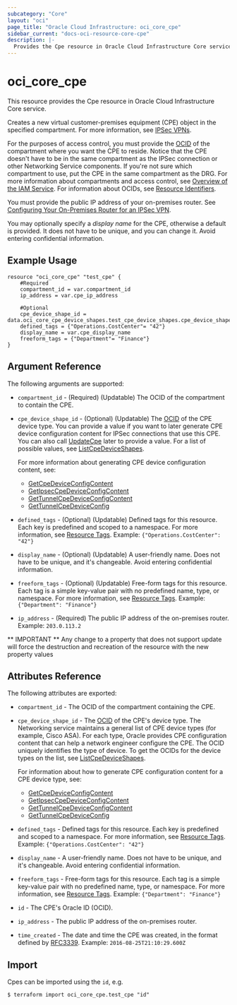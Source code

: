 ```yaml
---
subcategory: "Core"
layout: "oci"
page_title: "Oracle Cloud Infrastructure: oci_core_cpe"
sidebar_current: "docs-oci-resource-core-cpe"
description: |-
  Provides the Cpe resource in Oracle Cloud Infrastructure Core service
---
```


# oci_core_cpe
This resource provides the Cpe resource in Oracle Cloud Infrastructure Core service.

Creates a new virtual customer-premises equipment (CPE) object in the specified compartment. For
more information, see [IPSec VPNs](https://docs.cloud.oracle.com/iaas/Content/Network/Tasks/managingIPsec.htm).

For the purposes of access control, you must provide the [OCID](https://docs.cloud.oracle.com/iaas/Content/General/Concepts/identifiers.htm) of the compartment where you want
the CPE to reside. Notice that the CPE doesn't have to be in the same compartment as the IPSec
connection or other Networking Service components. If you're not sure which compartment to
use, put the CPE in the same compartment as the DRG. For more information about
compartments and access control, see [Overview of the IAM Service](https://docs.cloud.oracle.com/iaas/Content/Identity/Concepts/overview.htm).
For information about OCIDs, see [Resource Identifiers](https://docs.cloud.oracle.com/iaas/Content/General/Concepts/identifiers.htm).

You must provide the public IP address of your on-premises router. See
[Configuring Your On-Premises Router for an IPSec VPN](https://docs.cloud.oracle.com/iaas/Content/Network/Tasks/configuringCPE.htm).

You may optionally specify a *display name* for the CPE, otherwise a default is provided. It does not have to
be unique, and you can change it. Avoid entering confidential information.


## Example Usage

```hcl
resource "oci_core_cpe" "test_cpe" {
	#Required
	compartment_id = var.compartment_id
	ip_address = var.cpe_ip_address

	#Optional
	cpe_device_shape_id = data.oci_core_cpe_device_shapes.test_cpe_device_shapes.cpe_device_shapes.0.cpe_device_shape_id
	defined_tags = {"Operations.CostCenter"= "42"}
	display_name = var.cpe_display_name
	freeform_tags = {"Department"= "Finance"}
}
```

## Argument Reference

The following arguments are supported:

* `compartment_id` - (Required) (Updatable) The OCID of the compartment to contain the CPE.
* `cpe_device_shape_id` - (Optional) (Updatable) The [OCID](https://docs.cloud.oracle.com/iaas/Content/General/Concepts/identifiers.htm) of the CPE device type. You can provide a value if you want to later generate CPE device configuration content for IPSec connections that use this CPE. You can also call [UpdateCpe](https://docs.cloud.oracle.com/iaas/api/#/en/iaas/latest/Cpe/UpdateCpe) later to provide a value. For a list of possible values, see [ListCpeDeviceShapes](https://docs.cloud.oracle.com/iaas/api/#/en/iaas/latest/CpeDeviceShapeSummary/ListCpeDeviceShapes).

	For more information about generating CPE device configuration content, see:
	* [GetCpeDeviceConfigContent](https://docs.cloud.oracle.com/iaas/api/#/en/iaas/latest/Cpe/GetCpeDeviceConfigContent)
	* [GetIpsecCpeDeviceConfigContent](https://docs.cloud.oracle.com/iaas/api/#/en/iaas/latest/IPSecConnection/GetIpsecCpeDeviceConfigContent)
	* [GetTunnelCpeDeviceConfigContent](https://docs.cloud.oracle.com/iaas/api/#/en/iaas/latest/TunnelCpeDeviceConfig/GetTunnelCpeDeviceConfigContent)
	* [GetTunnelCpeDeviceConfig](https://docs.cloud.oracle.com/iaas/api/#/en/iaas/latest/TunnelCpeDeviceConfig/GetTunnelCpeDeviceConfig) 
* `defined_tags` - (Optional) (Updatable) Defined tags for this resource. Each key is predefined and scoped to a namespace. For more information, see [Resource Tags](https://docs.cloud.oracle.com/iaas/Content/General/Concepts/resourcetags.htm).  Example: `{"Operations.CostCenter": "42"}` 
* `display_name` - (Optional) (Updatable) A user-friendly name. Does not have to be unique, and it's changeable. Avoid entering confidential information. 
* `freeform_tags` - (Optional) (Updatable) Free-form tags for this resource. Each tag is a simple key-value pair with no predefined name, type, or namespace. For more information, see [Resource Tags](https://docs.cloud.oracle.com/iaas/Content/General/Concepts/resourcetags.htm).  Example: `{"Department": "Finance"}` 
* `ip_address` - (Required) The public IP address of the on-premises router.  Example: `203.0.113.2` 


** IMPORTANT **
Any change to a property that does not support update will force the destruction and recreation of the resource with the new property values

## Attributes Reference

The following attributes are exported:

* `compartment_id` - The OCID of the compartment containing the CPE.
* `cpe_device_shape_id` - The [OCID](https://docs.cloud.oracle.com/iaas/Content/General/Concepts/identifiers.htm) of the CPE's device type. The Networking service maintains a general list of CPE device types (for example, Cisco ASA). For each type, Oracle provides CPE configuration content that can help a network engineer configure the CPE. The OCID uniquely identifies the type of device. To get the OCIDs for the device types on the list, see [ListCpeDeviceShapes](https://docs.cloud.oracle.com/iaas/api/#/en/iaas/latest/CpeDeviceShapeSummary/ListCpeDeviceShapes).

	For information about how to generate CPE configuration content for a CPE device type, see:
	* [GetCpeDeviceConfigContent](https://docs.cloud.oracle.com/iaas/api/#/en/iaas/latest/Cpe/GetCpeDeviceConfigContent)
	* [GetIpsecCpeDeviceConfigContent](https://docs.cloud.oracle.com/iaas/api/#/en/iaas/latest/IPSecConnection/GetIpsecCpeDeviceConfigContent)
	* [GetTunnelCpeDeviceConfigContent](https://docs.cloud.oracle.com/iaas/api/#/en/iaas/latest/TunnelCpeDeviceConfig/GetTunnelCpeDeviceConfigContent)
	* [GetTunnelCpeDeviceConfig](https://docs.cloud.oracle.com/iaas/api/#/en/iaas/latest/TunnelCpeDeviceConfig/GetTunnelCpeDeviceConfig) 
* `defined_tags` - Defined tags for this resource. Each key is predefined and scoped to a namespace. For more information, see [Resource Tags](https://docs.cloud.oracle.com/iaas/Content/General/Concepts/resourcetags.htm).  Example: `{"Operations.CostCenter": "42"}` 
* `display_name` - A user-friendly name. Does not have to be unique, and it's changeable. Avoid entering confidential information. 
* `freeform_tags` - Free-form tags for this resource. Each tag is a simple key-value pair with no predefined name, type, or namespace. For more information, see [Resource Tags](https://docs.cloud.oracle.com/iaas/Content/General/Concepts/resourcetags.htm).  Example: `{"Department": "Finance"}` 
* `id` - The CPE's Oracle ID (OCID).
* `ip_address` - The public IP address of the on-premises router.
* `time_created` - The date and time the CPE was created, in the format defined by [RFC3339](https://tools.ietf.org/html/rfc3339).  Example: `2016-08-25T21:10:29.600Z` 

## Import

Cpes can be imported using the `id`, e.g.

```
$ terraform import oci_core_cpe.test_cpe "id"
```

